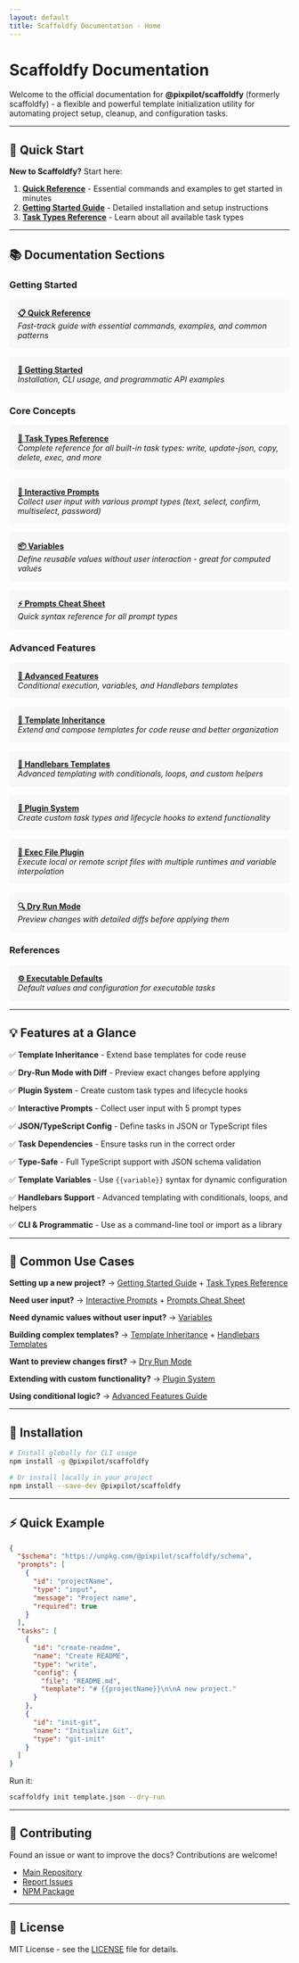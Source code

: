 ```yaml
---
layout: default
title: Scaffoldfy Documentation - Home
---
```


# Scaffoldfy Documentation

Welcome to the official documentation for **@pixpilot/scaffoldfy** (formerly scaffoldfy) - a flexible and powerful template initialization utility for automating project setup, cleanup, and configuration tasks.

---

## 🚀 Quick Start

**New to Scaffoldfy?** Start here:

1. **[Quick Reference](QUICK_REFERENCE.html)** - Essential commands and examples to get started in minutes
2. **[Getting Started Guide](GETTING_STARTED.html)** - Detailed installation and setup instructions
3. **[Task Types Reference](TASK_TYPES.html)** - Learn about all available task types

---

## 📚 Documentation Sections

### Getting Started

<div style="padding: 15px; background: #f6f8fa; border-radius: 6px; margin: 15px 0;">
  <strong><a href="QUICK_REFERENCE.html">📋 Quick Reference</a></strong><br>
  <em>Fast-track guide with essential commands, examples, and common patterns</em>
</div>

<div style="padding: 15px; background: #f6f8fa; border-radius: 6px; margin: 15px 0;">
  <strong><a href="GETTING_STARTED.html">🎯 Getting Started</a></strong><br>
  <em>Installation, CLI usage, and programmatic API examples</em>
</div>

### Core Concepts

<div style="padding: 15px; background: #f6f8fa; border-radius: 6px; margin: 15px 0;">
  <strong><a href="TASK_TYPES.html">🔧 Task Types Reference</a></strong><br>
  <em>Complete reference for all built-in task types: write, update-json, copy, delete, exec, and more</em>
</div>

<div style="padding: 15px; background: #f6f8fa; border-radius: 6px; margin: 15px 0;">
  <strong><a href="PROMPTS.html">💬 Interactive Prompts</a></strong><br>
  <em>Collect user input with various prompt types (text, select, confirm, multiselect, password)</em>
</div>

<div style="padding: 15px; background: #f6f8fa; border-radius: 6px; margin: 15px 0;">
  <strong><a href="VARIABLES.html">📦 Variables</a></strong><br>
  <em>Define reusable values without user interaction - great for computed values</em>
</div>

<div style="padding: 15px; background: #f6f8fa; border-radius: 6px; margin: 15px 0;">
  <strong><a href="PROMPTS_QUICK_REFERENCE.html">⚡ Prompts Cheat Sheet</a></strong><br>
  <em>Quick syntax reference for all prompt types</em>
</div>

### Advanced Features

<div style="padding: 15px; background: #f6f8fa; border-radius: 6px; margin: 15px 0;">
  <strong><a href="FEATURES.html">🎨 Advanced Features</a></strong><br>
  <em>Conditional execution, variables, and Handlebars templates</em>
</div>

<div style="padding: 15px; background: #f6f8fa; border-radius: 6px; margin: 15px 0;">
  <strong><a href="TEMPLATE_INHERITANCE.html">🧬 Template Inheritance</a></strong><br>
  <em>Extend and compose templates for code reuse and better organization</em>
</div>

<div style="padding: 15px; background: #f6f8fa; border-radius: 6px; margin: 15px 0;">
  <strong><a href="HANDLEBARS_TEMPLATES.html">🎯 Handlebars Templates</a></strong><br>
  <em>Advanced templating with conditionals, loops, and custom helpers</em>
</div>

<div style="padding: 15px; background: #f6f8fa; border-radius: 6px; margin: 15px 0;">
  <strong><a href="PLUGINS.html">🔌 Plugin System</a></strong><br>
  <em>Create custom task types and lifecycle hooks to extend functionality</em>
</div>

<div style="padding: 15px; background: #f6f8fa; border-radius: 6px; margin: 15px 0;">
  <strong><a href="EXEC_FILE_PLUGIN.html">🚀 Exec File Plugin</a></strong><br>
  <em>Execute local or remote script files with multiple runtimes and variable interpolation</em>
</div>

<div style="padding: 15px; background: #f6f8fa; border-radius: 6px; margin: 15px 0;">
  <strong><a href="DRY_RUN.html">🔍 Dry Run Mode</a></strong><br>
  <em>Preview changes with detailed diffs before applying them</em>
</div>

### References

<div style="padding: 15px; background: #f6f8fa; border-radius: 6px; margin: 15px 0;">
  <strong><a href="EXECUTABLE_DEFAULTS_REFERENCE.html">⚙️ Executable Defaults</a></strong><br>
  <em>Default values and configuration for executable tasks</em>
</div>

---

## 💡 Features at a Glance

✅ **Template Inheritance** - Extend base templates for code reuse

✅ **Dry-Run Mode with Diff** - Preview exact changes before applying

✅ **Plugin System** - Create custom task types and lifecycle hooks

✅ **Interactive Prompts** - Collect user input with 5 prompt types

✅ **JSON/TypeScript Config** - Define tasks in JSON or TypeScript files

✅ **Task Dependencies** - Ensure tasks run in the correct order

✅ **Type-Safe** - Full TypeScript support with JSON schema validation

✅ **Template Variables** - Use `{{variable}}` syntax for dynamic configuration

✅ **Handlebars Support** - Advanced templating with conditionals, loops, and helpers

✅ **CLI & Programmatic** - Use as a command-line tool or import as a library

---

## 🎯 Common Use Cases

**Setting up a new project?**
→ [Getting Started Guide](GETTING_STARTED.html) + [Task Types Reference](TASK_TYPES.html)

**Need user input?**
→ [Interactive Prompts](PROMPTS.html) + [Prompts Cheat Sheet](PROMPTS_QUICK_REFERENCE.html)

**Need dynamic values without user input?**
→ [Variables](VARIABLES.html)

**Building complex templates?**
→ [Template Inheritance](TEMPLATE_INHERITANCE.html) + [Handlebars Templates](HANDLEBARS_TEMPLATES.html)

**Want to preview changes first?**
→ [Dry Run Mode](DRY_RUN.html)

**Extending with custom functionality?**
→ [Plugin System](PLUGINS.html)

**Using conditional logic?**
→ [Advanced Features Guide](FEATURES.html)

---

## 🚀 Installation

```bash
# Install globally for CLI usage
npm install -g @pixpilot/scaffoldfy

# Or install locally in your project
npm install --save-dev @pixpilot/scaffoldfy
```

---

## ⚡ Quick Example

```json
{
  "$schema": "https://unpkg.com/@pixpilot/scaffoldfy/schema",
  "prompts": [
    {
      "id": "projectName",
      "type": "input",
      "message": "Project name",
      "required": true
    }
  ],
  "tasks": [
    {
      "id": "create-readme",
      "name": "Create README",
      "type": "write",
      "config": {
        "file": "README.md",
        "template": "# {{projectName}}\n\nA new project."
      }
    },
    {
      "id": "init-git",
      "name": "Initialize Git",
      "type": "git-init"
    }
  ]
}
```

Run it:

```bash
scaffoldfy init template.json --dry-run
```

---

## 🤝 Contributing

Found an issue or want to improve the docs? Contributions are welcome!

- [Main Repository](https://github.com/pixpilot/scaffoldfy)
- [Report Issues](https://github.com/pixpilot/scaffoldfy/issues)
- [NPM Package](https://www.npmjs.com/package/@pixpilot/scaffoldfy)

---

## 📄 License

MIT License - see the [LICENSE](https://github.com/pixpilot/scaffoldfy/blob/main/LICENSE) file for details.
